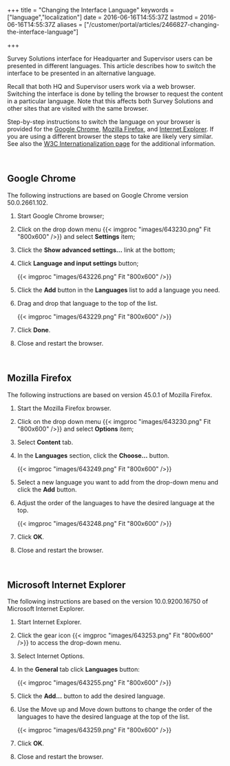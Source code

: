 ﻿+++
title = "Changing the Interface Language"
keywords = ["language","localization"]
date = 2016-06-16T14:55:37Z
lastmod = 2016-06-16T14:55:37Z
aliases = ["/customer/portal/articles/2466827-changing-the-interface-language"]

+++

Survey Solutions interface for Headquarter and Supervisor users can be
presented in different languages. This article describes how to switch
the interface to be presented in an alternative language.  
  
Recall that both HQ and Supervisor users work via a web browser.
Switching the interface is done by telling the browser to request the
content in a particular language. Note that this affects both Survey
Solutions and other sites that are visited with the same browser.  
  
Step-by-step instructions to switch the language on your browser is
provided for the [Google Chrome](#chrome), [Mozilla Firefox](#firefox),
and [Internet Explorer](#explorer). If you are using a different browser
the steps to take are likely very similar. See also the [W3C
Internationalization
page](http://www.w3.org/International/questions/qa-lang-priorities) for
the additional information.  
  
 

<span id="chrome"></span> Google Chrome
---------------------------------------

  
The following instructions are based on Google Chrome version
50.0.2661.102.

1.  Start Google Chrome browser;
2.  Click on the drop down menu {{< imgproc "images/643230.png" Fit "800x600" />}} and select
    **Settings** item;
3.  Click the **Show advanced settings...** link at the bottom;
4.  Click **Language and input settings** button;  
      
    {{< imgproc "images/643226.png" Fit "800x600" />}}
5.  Click the **Add** button in the **Languages** list to add a language
    you need.
6.  Drag and drop that language to the top of the list.  
      
    {{< imgproc "images/643229.png" Fit "800x600" />}}
7.  Click **Done**.
8.  Close and restart the browser.

  
  
 

<span id="firefox"></span> Mozilla Firefox
------------------------------------------

  
The following instructions are based on version 45.0.1 of Mozilla
Firefox.

1.  Start the Mozilla Firefox browser.
2.  Click on the drop down menu {{< imgproc "images/643230.png" Fit "800x600" />}} and select
    **Options** item;
3.  Select **Content** tab.
4.  In the **Languages** section, click the **Choose...** button.  
      
    {{< imgproc "images/643249.png" Fit "800x600" />}}
5.  Select a new language you want to add from the drop-down menu and
    click the **Add** button.
6.  Adjust the order of the languages to have the desired language at
    the top.  
      
    {{< imgproc "images/643248.png" Fit "800x600" />}}
7.  Click **OK**.
8.  Close and restart the browser.

  
  
 

<span id="explorer"></span> Microsoft Internet Explorer
-------------------------------------------------------

  
The following instructions are based on the version 10.0.9200.16750 of
Microsoft Internet Explorer.

1.  Start Internet Explorer.
2.  Click the gear icon {{< imgproc "images/643253.png" Fit "800x600" />}} to access the drop-down
    menu.
3.  Select Internet Options.
4.  In the **General** tab click **Languages** button:  
      
    {{< imgproc "images/643255.png" Fit "800x600" />}}
5.  Click the **Add...** button to add the desired language.
6.  Use the Move up and Move down buttons to change the order of the
    languages to have the desired language at the top of the list.  
      
    {{< imgproc "images/643259.png" Fit "800x600" />}}
7.  Click **OK**.
8.  Close and restart the browser.
